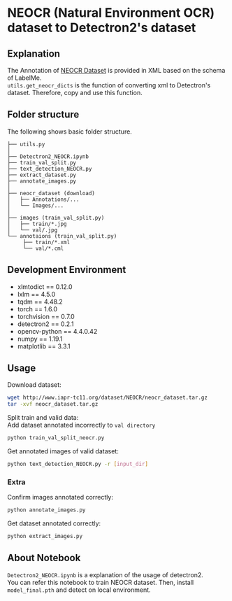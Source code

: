 # NEOCR (Natural Environment OCR) dataset to Detectron2's dataset

## Explanation
The Annotation of [NEOCR Dataset]((http://www.iapr-tc11.org/mediawiki/index.php?title=NEOCR:_Natural_Environment_OCR_Dataset))
is provided in XML based on the schema of LabelMe.\
`utils.get_neocr_dicts` is the function of converting xml to Detectron's dataset. Therefore, copy and use this function.

## Folder structure
The following shows basic folder structure.
```
├── utils.py
│
├── Detectron2_NEOCR.ipynb
├── train_val_split.py 
├── text_detection_NEOCR.py 
├── extract_dataset.py 
├── annotate_images.py 
│
├── neocr_dataset (download)
│   ├── Annotations/...
│   └── Images/...
│
├── images (train_val_split.py)
│   ├── train/*.jpg
│   └── val/.jpg
└── annotaions (train_val_split.py)
     ├── train/*.xml
     └── val/*.cml
```

## Development Environment
* xlmtodict == 0.12.0
* lxlm == 4.5.0
* tqdm == 4.48.2
* torch == 1.6.0
* torchvision == 0.7.0
* detectron2 == 0.2.1
* opencv-python == 4.4.0.42
* numpy == 1.19.1
* matplotlib == 3.3.1

## Usage
Download dataset:
```sh
wget http://www.iapr-tc11.org/dataset/NEOCR/neocr_dataset.tar.gz
tar -xvf neocr_dataset.tar.gz
```
Split train and valid data:\
Add dataset annotated incorrectly to `val directory`
```sh
python train_val_split_neocr.py 
```
Get annotated images of valid dataset:
```sh
python text_detection_NEOCR.py -r [input_dir]
```

### Extra
Confirm images annotated correctly:
```sh
python annotate_images.py
```
Get dataset annotated correctly:
```sh
python extract_images.py
```

## About Notebook
`Detectron2_NEOCR.ipynb` is a explanation of the usage of detectron2.\
You can refer this notebook to train NEOCR dataset. Then, install `model_final.pth` and detect on local environment.
